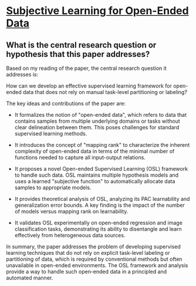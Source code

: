 # [Subjective Learning for Open-Ended Data](https://arxiv.org/abs/2108.12113v2)

## What is the central research question or hypothesis that this paper addresses?

 Based on my reading of the paper, the central research question it addresses is:

How can we develop an effective supervised learning framework for open-ended data that does not rely on manual task-level partitioning or labeling? 

The key ideas and contributions of the paper are:

- It formalizes the notion of "open-ended data", which refers to data that contains samples from multiple underlying domains or tasks without clear delineation between them. This poses challenges for standard supervised learning methods.

- It introduces the concept of "mapping rank" to characterize the inherent complexity of open-ended data in terms of the minimal number of functions needed to capture all input-output relations.

- It proposes a novel Open-ended Supervised Learning (OSL) framework to handle such data. OSL maintains multiple hypothesis models and uses a learned "subjective function" to automatically allocate data samples to appropriate models.

- It provides theoretical analysis of OSL, analyzing its PAC learnability and generalization error bounds. A key finding is the impact of the number of models versus mapping rank on learnability.

- It validates OSL experimentally on open-ended regression and image classification tasks, demonstrating its ability to disentangle and learn effectively from heterogeneous data sources.

In summary, the paper addresses the problem of developing supervised learning techniques that do not rely on explicit task-level labeling or partitioning of data, which is required by conventional methods but often unavailable in open-ended environments. The OSL framework and analysis provide a way to handle such open-ended data in a principled and automated manner.

